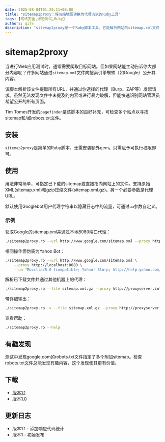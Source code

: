 ```yaml
---
date: 2025-08-04T01:20:11+08:00
title: "sitemap2proxy：将网站地图转换为代理请求的Ruby工具"
tags: [网络安全,渗透测试,Ruby]
authors: qife
description: "sitemap2proxy是一个Ruby脚本工具，它能解析网站的sitemap.xml文件，提取所有URL并通过指定代理(如Burp、ZAP)发起请求，帮助安全测试人员快速发现网站公开页面。"
---
```


# sitemap2proxy

当进行Web应用测试时，通常需要爬取目标网站。但如果网站能主动告诉你大部分内容呢？许多网站通过`sitemap.xml`文件向搜索引擎蜘蛛（如Google）公开其内容。

该脚本解析该文件提取所有URL，并通过你选择的代理（Burp、ZAP等）发起请求。虽然无法发现文件中未提及的内容或进行暴力破解，但能快速识别网站管理员希望公开的所有页面。

Tim Tomes开发的`pagefinder`是该脚本的良好补充，可检查多个站点以寻找sitemap和/或robots.txt文件。

## 安装

`sitemap2proxy`是简单的Ruby脚本，无需安装额外gem。只需赋予可执行权限即可。

## 使用

用法非常简单，可指定已下载的sitemap或直接指向网站上的文件。支持原始XML(sitemap.xml)和gzip压缩文件(sitemap.xml.gz)。另一个必要参数是代理URL。

默认使用Googlebot用户代理字符串以隐藏日志中的流量，可通过`ua`参数自定义。

### 示例

获取Google的sitemap.xml并通过本地8080端口代理：
```bash
./sitemap2proxy.rb --url http://www.google.com/sitemap.xml --proxy http://localhost:8080
```


相同操作但伪装为Yahoo Bot：
```bash
./sitemap2proxy.rb --url http://www.google.com/sitemap.xml \
    --proxy http://localhost:8080 \
    --ua "Mozilla/5.0 (compatible; Yahoo! Slurp; http://help.yahoo.com/help/us/ysearch/slurp)"
```

解析已下载文件并通过其他机器上的代理：
```bash
./sitemap2proxy.rb --file sitemap.xml.gz --proxy http://proxyserver.int:8080
```

带详细输出：
```bash
./sitemap2proxy.rb -v --file sitemap.xml.gz --proxy http://proxyserver.int:8080
```

查看帮助：
```bash
./sitemap2proxy.rb --help
```

## 有趣发现

测试中发现google.com的robots.txt文件指定了多个附加sitemap。检查robots.txt文件总能发现有趣内容，这个发现使其更有价值。

## 下载
- [版本1.1](下载链接)
- [版本1.0](下载链接)

## 更新日志
- 版本1.1 - 添加响应代码统计
- 版本1 - 初始发布